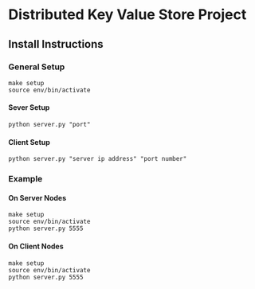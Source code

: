 # Distributed Key Value Store Project

## Install Instructions

### General Setup
```
make setup
source env/bin/activate
```
#### Sever Setup
```
python server.py "port"
```

#### Client Setup
```
python server.py "server ip address" "port number"
```
### Example
#### On Server Nodes
```
make setup
source env/bin/activate
python server.py 5555
```
#### On Client Nodes
```
make setup
source env/bin/activate
python server.py 5555
```
